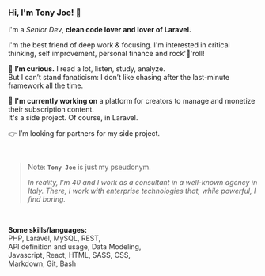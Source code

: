 ### Hi, I'm Tony Joe! 👋

I'm a _Senior Dev_, **clean code lover and lover of Laravel.**

I'm the best friend of deep work & focusing.
I'm interested in critical thinking, self improvement, personal finance and rock'🤟'roll!

📍 **I’m curious.** I read a lot, listen, study, analyze.\
But I can’t stand fanaticism: I don’t like chasing after the last-minute framework all the time.

🚀 **I'm currently working on** a platform for creators to manage and monetize their subscription content.\
It's a side project. Of course, in Laravel.

👉 I’m looking for partners for my side project.

&nbsp;

> Note: **`Tony Joe`** is just my pseudonym.
> 
> _In reality, I'm 40 and I work as a consultant in a well-known agency in Italy. There, I work with enterprise technologies that, while powerful, I find boring._

&nbsp;

**Some skills/languages:**\
<span style="color: #333333">PHP, Laravel, MySQL, REST,\
API definition and usage, Data Modeling,\
Javascript, React, HTML, SASS, CSS,\
Markdown, Git, Bash</span>


